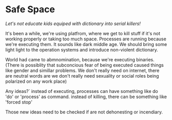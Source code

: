 # Safe Space


*Let's not educate kids equiped with dictionary into serial killers!*

It's been a while, we're using platfrom, where we get to kill stuff if it's not working properly or taking too much space. Processes are running because we're executing them. It sounds like dark middle age. We should bring some light light to the operation systems and introduce non-violent dictionary.

World had came to abmnomination, because we're executing binaries. 
(There is possiblity that subconcious fear of being executed caused things like gender and simillar problems. We don't really need on internet, there are neutral words are we don't really need sexuality or social roles being polarized on any work place) 

  Any ideas?`
    instead of executing, processes can have something like do 'do' or 'process' as command.
    instead of killing, there can be something like 'forced stop'
 
 Those new ideas need to be checked if are not dehonesting or incendiary.
